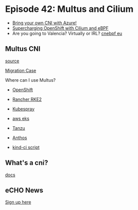 # Episode 42: Multus and Cilium

* [Bring your own CNI with Azure!](https://twitter.com/Pixel_Robots/status/1511608106962374657?t=9F6tzP4sYwcOw32uh8caXQ&s=19)
* [Supercharging OpenShift with Cilium and eBPF](https://isovalent.com/blog/post/2022-03-openshift)
* Are you going to Valencia? Virtually or IRL? [cnebpf eu](https://events.linuxfoundation.org/cloud-native-ebpf-day-europe/register)


## Multus CNI
[source](https://github.com/k8snetworkplumbingwg/multus-cni)

[Migration Case](https://www.jetstack.io/blog/cni-migration/)

Where can I use Multus?

* [OpenShift](https://cloud.redhat.com/blog/using-the-multus-cni-in-openshift)
* [Rancher RKE2](https://docs.rke2.io/install/network_options/#using-multus)
* [Kubespray](https://github.com/kubernetes-sigs/kubespray/blob/master/docs/multus.md)
* [aws eks](https://aws.amazon.com/blogs/containers/amazon-eks-now-supports-multus-cni/)
* [Tanzu](https://docs.vmware.com/en/VMware-Tanzu-Kubernetes-Grid/1.5/vmware-tanzu-kubernetes-grid-15/GUID-packages-cni-multus.html)
* [Anthos](https://cloud.google.com/anthos/clusters/docs/on-prem/1.10/how-to/multi-nic?hl=en)


* [kind-ci script](https://gist.github.com/berndonline/ab7fb36162f39dbed08f7bd90072a3d2)

## What's a cni? 
[docs](https://github.com/containernetworking/cni)

## eCHO News 

[Sign up here](https://docs.google.com/forms/d/e/1FAIpQLSf1bnWKYSpmhH9DRl6iWhGVgqNbELRDNtFmSlFqvAQIRkSDYA/viewform)